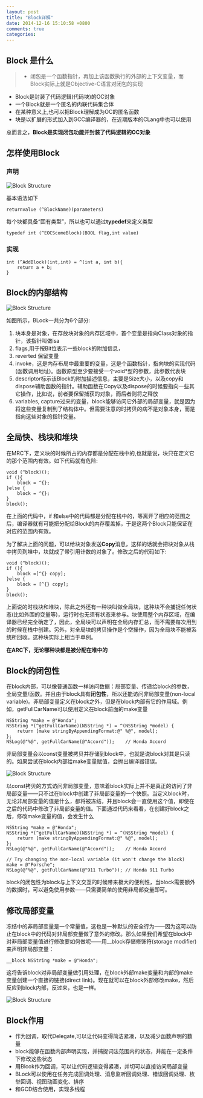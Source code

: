 ```yaml
---
layout: post
title: "Block详解"
date: 2014-12-16 15:10:58 +0800
comments: true
categories: 
---
```



## Block 是什么

> - 闭包是一个函数指针，再加上该函数执行的外部的上下文变量，而Block实际上就是Objective-C语言对闭包的实现
- Block是封装了代码逻辑(代码块)的OC对象
- 一个Block就是一个匿名的内联代码集合体
- 在某种意义上,也可以把Block理解成为OC的匿名函数
- 块是以扩展的形式加入到GCC编译器的，在近期版本的CLang中也可以使用

总而言之，**Block是实现闭包功能并封装了代码逻辑的OC对象**




## 怎样使用Block

### 声明

![Block Structure](/images/posts/blocks.png)

基本语法如下

	returnvalue (^BlockName)(parameters)

每个块都具备“固有类型”，所以也可以通过**typedef**来定义类型

	typedef int (^EOCScomeBlock)(BOOL flag,int value)
	
### 实现

	int (^AddBlock)(int,int) = ^(int a, int b){
		return a + b;
	}
	


## Block的内部结构

![Block Structure](/images/posts/block-struct.jpg)

如图所示，BLock一共分为6个部分:

1. 块本身是对象，在存放块对象的内存区域中，首个变量是指向Class对象的指针，该指针叫做isa
2. flags,用于按Bit位表示一些block的附加信息，
3. reverted 保留变量
4. invoke，这是内存布局中最重要的变量，这是个函数指针，指向块的实现代码(函数调用地址)。函数原型至少要接受一个void*型的参数，此参数代表块
5. descriptor标示该Block的附加描述信息，主要是Size大小，以及copy和dispose辅助函数的指针。辅助函数在Copy以及dispose的时候要指向一些其它操作，比如说，前者要保留捕获的对象，而后者则将之释放
6. variables, capture过来的变量，block能够访问它外部的局部变量，就是因为将这些变量复制到了结构体中。但需要注意的时拷贝的病不是对象本身，而是指向这些对象的指针变量。

## 全局快、栈块和堆块
在MRC下，定义块的时候所占的内存都是分配在栈中的,也就是说，块只在定义它的那个范围内有效。如下代码就有危险:

	void (^block)();
	if (){
		block = ^{};
	}else {
		block = ^{};
	}
	block();
	
在上面的代码中，if 和else中的代码都是分配在栈中的，等离开了相应的范围之后，编译器就有可能把分配给Block的内存覆盖掉，于是这两个Block只能保证在对应的范围内有效。

为了解决上面的问题，可以给块对象发送**Copy**消息，这样的话就会把块对象从栈中拷贝到堆中，块就成了带引用计数的对象了。修改之后的代码如下:

	void (^block)();
	if (){
		block =[^{} copy];
	}else {
		block = [^{} copy];
	}
	block();
	
上面说的时栈块和堆块，除此之外还有一种块叫做全局块，这种块不会捕捉任何状态(比如外围的变量等)，运行时也无须有状态来参与。块使用整个内存区域，在编译器已经完全确定了，因此，全局块可以声明在全局内存汇总，而不需要每次用到的时候在栈中创建。另外，对全局块的拷贝操作是个空操作，因为全局块不能被系统所回收。这种块实际上相当于单例。

**在ARC下，无论哪种块都是被分配在堆中的**
	


## Block的闭包性
在block内部，可以像普通函数一样访问数据：局部变量、传递给block的参数，全局变量/函数。并且由于block具有**闭包性**，所以还能访问非局部变量(non-local variable)。非局部变量定义在block之外，但是在block内部有它的作用域。例如，getFullCarName可以使用定义在block前面的make变量

	NSString *make = @"Honda";
	NSString *(^getFullCarName)(NSString *) = ^(NSString *model) {
    	return [make stringByAppendingFormat:@" %@", model];
	};
	NSLog(@"%@", getFullCarName(@"Accord"));    // Honda Accord
	
非局部变量会以const变量被拷贝并存储到block中，也就是说block对其是只读的。如果尝试在block内部给make变量赋值，会抛出编译器错误。

![Block Structure](/images/posts/const-non-local-variables.png)

以const拷贝的方式访问非局部变量，意味着block实际上并不是真正的访问了非局部变量——只不过在block中创建了非局部变量的一个快照。当定义block时，无论非局部变量的值是什么，都将被冻结，并且block会一直使用这个值，即使在之后的代码中修改了非局部变量的值。下面通过代码来看看，在创建好block之后，修改make变量的值，会发生什么

	NSString *make = @"Honda";
	NSString *(^getFullCarName)(NSString *) = ^(NSString *model) {
    	return [make stringByAppendingFormat:@" %@", model];
	};
	NSLog(@"%@", getFullCarName(@"Accord"));    // Honda Accord

	// Try changing the non-local variable (it won't change the block)
	make = @"Porsche";
	NSLog(@"%@", getFullCarName(@"911 Turbo")); // Honda 911 Turbo
	
block的闭包性为block与上下文交互的时候带来极大的便利性，当block需要额外的数据时，可以避免使用参数——只需要简单的使用非局部变量即可。

## 修改局部变量

冻结中的非局部变量是一个常量值，这也是一种默认的安全行为——因为这可以防止在block中的代码对非局部变量做了意外的修改。那么如果我们希望在block中对非局部变量值进行修改要如何做呢——用__block存储修饰符(storage modifier)来声明非局部变量：

	__block NSString *make = @"Honda";
	
这将告诉block对非局部变量做引用处理，在block外部make变量和内部的make变量创建一个直接的链接(direct link)。现在就可以在block外部修改make，然后反应到block内部，反过来，也是一样。

![Block Structure](/images/posts/mutable-non-local-variables.png)

## Block作用

- 作为回调，取代Delegate,可以让代码变得简洁紧凑，以及减少函数声明的数量
- block能够在函数内部声明实现，并捕捉词法范围内的状态，并能在一定条件下修改这些状态
- 用Blcok作为回调，可以让代码逻辑变得紧凑，并切可以直接访问局部变量
- BLock可以使用在任务完成回调处理、消息监听回调处理、错误回调处理、枚举回调、视图动画变化、排序
- 和GCD结合使用，实现多线程